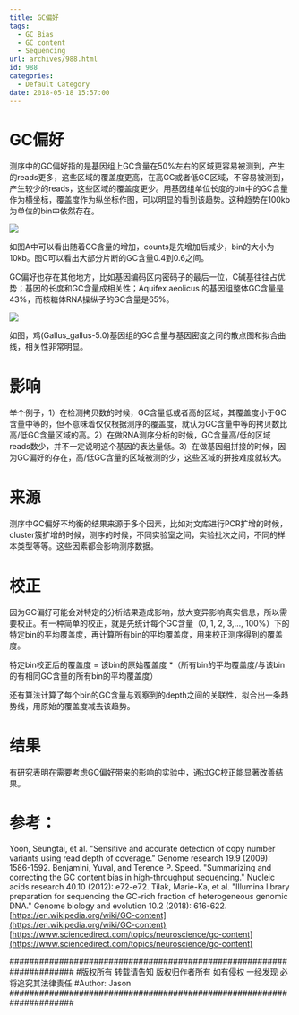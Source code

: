 ```yaml
---
title: GC偏好
tags:
  - GC Bias
  - GC content
  - Sequencing
url: archives/988.html
id: 988
categories:
  - Default Category
date: 2018-05-18 15:57:00
---
```



# GC偏好

测序中的GC偏好指的是基因组上GC含量在50%左右的区域更容易被测到，产生的reads更多，这些区域的覆盖度更高，在高GC或者低GC区域，不容易被测到，产生较少的reads，这些区域的覆盖度更少。用基因组单位长度的bin中的GC含量作为横坐标，覆盖度作为纵坐标作图，可以明显的看到该趋势。这种趋势在100kb为单位的bin中依然存在。

![](/wp/f4w/2020/2018-05-18-gc-bias.jpg) 

如图A中可以看出随着GC含量的增加，counts是先增加后减少，bin的大小为10kb。图C可以看出大部分片断的GC含量0.4到0.6之间。

GC偏好也存在其他地方，比如基因编码区内密码子的最后一位，C碱基往往占优势；基因的长度和GC含量成相关性；Aquifex aeolicus 的基因组整体GC含量是43%，而核糖体RNA操纵子的GC含量是65%。

![](/wp/f4w/2020/2018-05-18-chicken-genome-gene-density.jpg)

如图，鸡(Gallus_gallus-5.0)基因组的GC含量与基因密度之间的散点图和拟合曲线，相关性非常明显。

# 影响

举个例子，1）在检测拷贝数的时候，GC含量低或者高的区域，其覆盖度小于GC含量中等的，但不意味着仅仅根据测序的覆盖度，就认为GC含量中等的拷贝数比高/低GC含量区域的高。2）在做RNA测序分析的时候，GC含量高/低的区域reads数少，并不一定说明这个基因的表达量低。3）在做基因组拼接的时候，因为GC偏好的存在，高/低GC含量的区域被测的少，这些区域的拼接难度就较大。
<!--more-->

# 来源

测序中GC偏好不均衡的结果来源于多个因素，比如对文库进行PCR扩增的时候，cluster簇扩增的时候，测序的时候，不同实验室之间，实验批次之间，不同的样本类型等等。这些因素都会影响测序数据。

# 校正

因为GC偏好可能会对特定的分析结果造成影响，放大变异影响真实信息，所以需要校正。有一种简单的校正，就是先统计每个GC含量（0, 1, 2, 3,..., 100%）下的特定bin的平均覆盖度，再计算所有bin的平均覆盖度，用来校正测序得到的覆盖度。

特定bin校正后的覆盖度 = 该bin的原始覆盖度 *（所有bin的平均覆盖度/与该bin的有相同GC含量的所有bin的平均覆盖度）

还有算法计算了每个bin的GC含量与观察到的depth之间的关联性，拟合出一条趋势线，用原始的覆盖度减去该趋势。

# 结果

有研究表明在需要考虑GC偏好带来的影响的实验中，通过GC校正能显著改善结果。

# 参考：

Yoon, Seungtai, et al. "Sensitive and accurate detection of copy number variants using read depth of coverage." Genome research 19.9 (2009): 1586-1592.
Benjamini, Yuval, and Terence P. Speed. "Summarizing and correcting the GC content bias in high-throughput sequencing." Nucleic acids research 40.10 (2012): e72-e72.
Tilak, Marie-Ka, et al. "Illumina library preparation for sequencing the GC-rich fraction of heterogeneous genomic DNA." Genome biology and evolution 10.2 (2018): 616-622.
[https://en.wikipedia.org/wiki/GC-content](https://en.wikipedia.org/wiki/GC-content)
[https://www.sciencedirect.com/topics/neuroscience/gc-content](https://www.sciencedirect.com/topics/neuroscience/gc-content)

\#####################################################################
\#版权所有 转载请告知 版权归作者所有 如有侵权 一经发现 必将追究其法律责任
\#Author: Jason
\#####################################################################